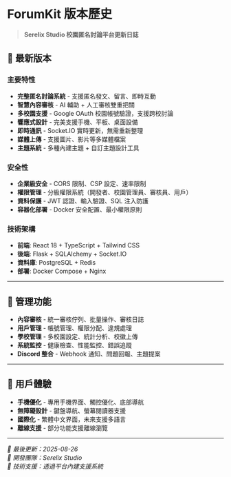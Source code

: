 # ForumKit 版本歷史

> **Serelix Studio 校園匿名討論平台更新日誌**

## 🎉 最新版本

### 主要特性
- **完整匿名討論系統** - 支援匿名發文、留言、即時互動
- **智慧內容審核** - AI 輔助 + 人工審核雙重把關
- **多校園支援** - Google OAuth 校園帳號驗證，支援跨校討論
- **響應式設計** - 完美支援手機、平板、桌面設備
- **即時通訊** - Socket.IO 實時更新，無需重新整理
- **媒體上傳** - 支援圖片、影片等多媒體檔案
- **主題系統** - 多種內建主題 + 自訂主題設計工具

### 安全性
- **企業級安全** - CORS 限制、CSP 設定、速率限制
- **權限管理** - 分級權限系統（開發者、校園管理員、審核員、用戶）
- **資料保護** - JWT 認證、輸入驗證、SQL 注入防護
- **容器化部署** - Docker 安全配置、最小權限原則

### 技術架構
- **前端**: React 18 + TypeScript + Tailwind CSS
- **後端**: Flask + SQLAlchemy + Socket.IO
- **資料庫**: PostgreSQL + Redis
- **部署**: Docker Compose + Nginx

---

## 🔧 管理功能
- **內容審核** - 統一審核佇列、批量操作、審核日誌
- **用戶管理** - 帳號管理、權限分配、違規處理
- **學校管理** - 多校園設定、統計分析、校徽上傳
- **系統監控** - 健康檢查、性能監控、錯誤追蹤
- **Discord 整合** - Webhook 通知、問題回報、主題提案

---

## 📱 用戶體驗
- **手機優化** - 專用手機界面、觸控優化、底部導航
- **無障礙設計** - 鍵盤導航、螢幕閱讀器支援
- **國際化** - 繁體中文界面，未來支援多語言
- **離線支援** - 部分功能支援離線瀏覽

---

*📅 最後更新：2025-08-26*  
*🏢 開發團隊：Serelix Studio*  
*📧 技術支援：透過平台內建支援系統*
